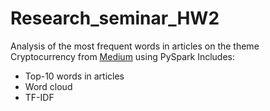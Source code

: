 # Research_seminar_HW2

Analysis of the most frequent words in articles on the theme Cryptocurrency from [Medium](https://user-images.githubusercontent.com/48569157/160193365-2eb7bbca-8591-42a5-82f7-b6eff538e472.png) using PySpark
Includes:
- Top-10 words in articles
- Word cloud 
- TF-IDF
